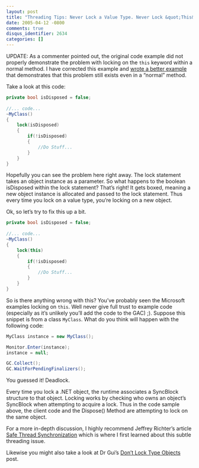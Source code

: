 ```yaml
---
layout: post
title: "Threading Tips: Never Lock a Value Type. Never Lock &quot;This&quot;."
date: 2005-04-12 -0800
comments: true
disqus_identifier: 2634
categories: []
---
```

UPDATE: As a commenter pointed out, the original code example did not
properly demonstrate the problem with locking on the `this` keyword
within a normal method. I have corrected this example and [wrote a
better
example](http://haacked.com/archive/2006/08/08/ThreadingNeverLockThisRedux.aspx "Never Lock This")
that demonstrates that this problem still exists even in a “normal”
method.

Take a look at this code:

```csharp
private bool isDisposed = false;
 
//... code...
~MyClass()
{
    lock(isDisposed)
    {
        if(!isDisposed)
        {
            //Do Stuff...
        }
    }
}
```

Hopefully you can see the problem here right away. The lock statement
takes an object instance as a parameter. So what happens to the boolean
isDisposed within the lock statement? That’s right! It gets boxed,
meaning a new object instance is allocated and passed to the lock
statement. Thus every time you lock on a value type, you’re locking on a
new object.

Ok, so let’s try to fix this up a bit.

```csharp
private bool isDisposed = false;
 
//... code...
~MyClass()
{
    lock(this)
    {
        if(!isDisposed)
        {
            //Do Stuff...
        }
    }
}
```

So is there anything wrong with this? You’ve probably seen the Microsoft
examples locking on `this`. Well never give full trust to example code
(especially as it’s unlikely you’ll add the code to the GAC) ;). Suppose
this snippet is from a class `MyClass`. What do you think will happen
with the following code:

```csharp
MyClass instance = new MyClass();

Monitor.Enter(instance);
instance = null;

GC.Collect();
GC.WaitForPendingFinalizers();
```

You guessed it! Deadlock.

Every time you lock a .NET object, the runtime associates a SyncBlock
structure to that object. Locking works by checking who owns an object’s
SyncBlock when attempting to acquire a lock. Thus in the code sample
above, the client code and the Dispose() Method are attempting to lock
on the same object.

For a more in-depth discussion, I highly recommend Jeffrey Richter’s
article [Safe Thread
Synchronization](http://msdn.microsoft.com/msdnmag/issues/03/01/NET/ "Safe Threading")
which is where I first learned about this subtle threading issue.

Likewise you might also take a look at Dr Gui’s [Don’t Lock Type
Objects](http://msdn.microsoft.com/library/default.asp?url=/archive/en-us/dnaraskdr/html/askgui06032003.asp "Do Not Lock The Type")
post.

